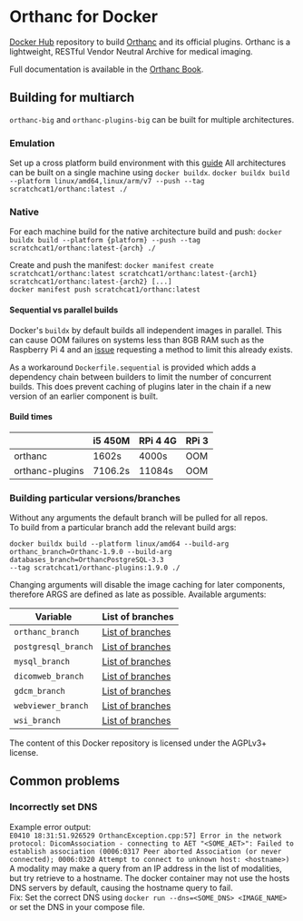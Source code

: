 # Orthanc for Docker

[Docker Hub](https://www.docker.com/) repository to build
[Orthanc](http://www.orthanc-server.com/) and its official
plugins. Orthanc is a lightweight, RESTful Vendor Neutral Archive for
medical imaging.

Full documentation is available in the
[Orthanc Book](http://book.orthanc-server.com/users/docker.html).

## Building for multiarch
`orthanc-big` and `orthanc-plugins-big` can be built for multiple architectures.

### Emulation
Set up a cross platform build environment with this [guide](https://web.archive.org/web/20201230140648/https://jite.eu/2019/10/3/multi-arch-docker/)
All architectures can be built on a single machine using `docker buildx`.
`docker buildx build --platform linux/amd64,linux/arm/v7 --push --tag scratchcat1/orthanc:latest ./`

### Native
For each machine build for the native architecture build and push:
`docker buildx build --platform {platform} --push --tag scratchcat1/orthanc:latest-{arch} ./`

Create and push the manifest:
`docker manifest create scratchcat1/orthanc:latest scratchcat1/orthanc:latest-{arch1} scratchcat1/orthanc:latest-{arch2} [...]`  
`docker manifest push scratchcat1/orthanc:latest`

#### Sequential vs parallel builds
Docker's `buildx` by default builds all independent images in parallel. This can cause OOM failures on systems less than 8GB RAM such as the Raspberry Pi 4 and an [issue](https://github.com/docker/buildx/issues/359) requesting a method to limit this already exists.

As a workaround `Dockerfile.sequential` is provided which adds a dependency chain between builders to limit the number of concurrent builds. This does prevent caching of plugins later in the chain if a new version of an earlier component is built.

#### Build times
|                 | i5 450M | RPi 4 4G | RPi 3 |
|-----------------|---------|----------|-------|
| orthanc         | 1602s   | 4000s    | OOM   |
| orthanc-plugins | 7106.2s | 11084s   | OOM   |

### Building particular versions/branches
Without any arguments the default branch will be pulled for all repos.  
To build from a particular branch add the relevant build args:
```
docker buildx build --platform linux/amd64 --build-arg orthanc_branch=Orthanc-1.9.0 --build-arg databases_branch=OrthancPostgreSQL-3.3
--tag scratchcat1/orthanc-plugins:1.9.0 ./
```
Changing arguments will disable the image caching for later components, therefore ARGS are defined as late as possible.
Available arguments:

|Variable|List of branches|
|------------------|---|
|`orthanc_branch`| [List of branches](https://hg.orthanc-server.com/orthanc/branches)|
|`postgresql_branch`| [List of branches](https://hg.orthanc-server.com/orthanc-databases/branches)|
|`mysql_branch`| [List of branches](https://hg.orthanc-server.com/orthanc-databases/branches)|
|`dicomweb_branch`| [List of branches](https://hg.orthanc-server.com/orthanc-dicomweb/branches)|
|`gdcm_branch`| [List of branches](https://hg.orthanc-server.com/orthanc-gdcm/branches)|
|`webviewer_branch`| [List of branches](https://hg.orthanc-server.com/orthanc-webviewer/branches)|
|`wsi_branch`| [List of branches](https://hg.orthanc-server.com/orthanc-wsi/branches)|

The content of this Docker repository is licensed under the AGPLv3+
license.

## Common problems
### Incorrectly set DNS
Example error output:  
`E0410 18:31:51.926529 OrthancException.cpp:57] Error in the network protocol: DicomAssociation - connecting to AET "<SOME_AET>": Failed to establish association (0006:0317 Peer aborted Association (or never connected); 0006:0320 Attempt to connect to unknown host: <hostname>)`  
A modality may make a query from an IP address in the list of modalities, but try retrieve to a hostname. The docker container may not use the hosts DNS servers by default, causing the hostname query to fail.  
Fix: Set the correct DNS using `docker run --dns=<SOME_DNS> <IMAGE_NAME>` or set the DNS in your compose file.
